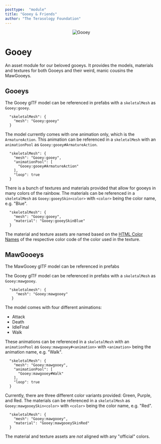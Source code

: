 ```yaml
---
posttype:  "module"  
title: "Gooey & Friends"
author: "The Terasology Foundation"
---
```

<p align="center">
<img src="./banner.png" alt="Gooey" />
</p>

# Gooey

An asset module for our beloved gooeys.
It provides the models, materials and textures for both Gooeys and their weird, manic cousins the MawGooeys.

## Gooeys

The Gooey glTF model can be referenced in prefabs with a `skeletalMesh` as `Gooey:gooey`.
```json5
  "skeletalMesh": {
    "mesh": "Gooey:gooey"
  }
```

The model currently comes with one animation only, which is the `ArmatureAction`.
This animation can be referenced in a `skeletalMesh` with an `animationPool` as `Gooey:gooey#ArmatureAction`.
```json5
  "skeletalMesh": {
    "mesh": "Gooey:gooey",
    "animationPool": [
      "Gooey:gooey#ArmatureAction"
    ],
    "loop": true
  }
```

There is a bunch of textures and materials provided that allow for gooeys in many colors of the rainbow.
The materials can be referenced in a `skeletalMesh` as `Gooey:gooeySkin<color>` with `<color>` being the color name, e.g. "Blue".
```json5
  "skeletalMesh": {
    "mesh": "Gooey:gooey",
    "material": "Gooey:gooeySkinBlue"
  }
```

The material and texture assets are named based on the [HTML Color Names](https://htmlcolorcodes.com/color-names/) of the respective color code of the color used in the texture.

## MawGooeys

The MawGooey glTF model can be referenced in prefabs 

The Gooey glTF model can be referenced in prefabs with a `skeletalMesh` as `Gooey:mawgooey`.
```json5
  "skeletalmesh": {
     "mesh": "Gooey:mawgooey"
   }
```

The model comes with four different animations:
- Attack
- Death
- IdleFinal
- Walk

These animations can be referenced in a `skeletalMesh` with an `animationPool` as `Gooey:mawgooey#<animation>` with `<animation>` being the animation name, e.g. "Walk".
```json5
  "skeletalMesh": {
    "mesh": "Gooey:mawgooey",
    "animationPool": [
      "Gooey:mawgooey#Walk"
    ],
    "loop": true
  }
```

Currently, there are three different color variants provided: Green, Purple, and Red.
The materials can be referenced in a `skeletalMesh` as `Gooey:mawgooeySkin<color>` with `<color>` being the color name, e.g. "Red".
```json5
  "skeletalMesh": {
    "mesh": "Gooey:mawgooey",
    "material": "Gooey:mawgooeySkinRed"
  }
```

The material and texture assets are _not_ aligned with any "official" colors.
